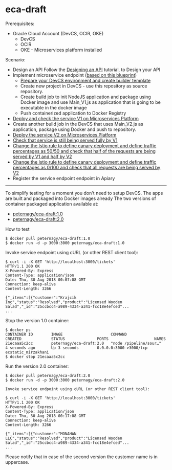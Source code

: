 # eca-draft

Prerequisites:

- Oracle Cloud Account (DevCS, OCIR, OKE)
  - DevCS
  - OCIR
  - OKE - Microservices platform installed

Scenario:

- Design an API
  Follow the [Designing an API](tutorials/design.api.md) tutorial, to Design your API
- Implement microservice endpoint ([based on this blueprint](ticketService.apib))
  - [Prepare your DevCS environment and create builder template](tutorials/devcs.setup.md)
  - Create new project in DevCS - use this repository as source repository.
  - Create build job to init NodeJS application and package using Docker image and use Main_V1,js as application that is going to be executable in the docker image
  - Push containerized application to Docker Registry
- [Deploy and check the service V1 on Microservices Platform](tutorials/microservices.md#deploy-and-check-the-service-v1-on-microservices-platform)
- Create another build job in the DevCS that uses Main_V2.js as application, package using Docker and push to repository.
- [Deploy the service V2 on Microservices Platform](tutorials/microservices.md#deploy-and-check-the-service-v2-on-microservices-platform)
- [Check that service is still being served fully by V1](tutorials/microservices.md#check-that-service-is-still-being-served-fully-by-v1)
- [Change the Istio rule to define canary deployment and define traffic percentages as 50/50 and check that half of the requests are being served by V1 and half by V2](tutorials/microservices.md#change-the-istio-rule-to-define-canary-deployment-and-define-traffic-percentages-as-50---50-and-check-that-half-of-the-requests-are-being-served-by-v1-and-half-by-v2)
- [Change the Istio rule to define canary deployment and define traffic percentages as 0/100 and check that all requests are being served by V2](tutorials/microservices.md#change-the-istio-rule-to-define-canary-deployment-and-define-traffic-100-to-v2-and-check-that-all-requests-are-being-served-by-v2)
- Register the service endpoint endpoint in Apiary

---

To simplify testing for a moment you don't need to setup DevCS. The apps are built and packaged into Docker images already
The two versions of container packaged application available at:
- [peternagy/eca-draft:1.0](https://hub.docker.com/r/peternagy/eca-draft/tags/)
- [peternagy/eca-draft:2.0](https://hub.docker.com/r/peternagy/eca-draft/tags/)

How to test

    $ docker pull peternagy/eca-draft:1.0
    $ docker run -d -p 3000:3000 peternagy/eca-draft:1.0

Invoke service endpoint using cURL (or other REST client tool):

    $ curl -i -X GET 'http://localhost:3000/tickets'
    HTTP/1.1 200 OK
    X-Powered-By: Express
    Content-Type: application/json
    Date: Thu, 30 Aug 2018 00:07:08 GMT
    Connection: keep-alive
    Content-Length: 3266

    {"_items":[{"customer":"Krajcik Inc","status":"Resolved","product":"Licensed Wooden Salad","_id":"25ccbcc4-a989-4334-a341-fcc18e4efced"...
    ...

Stop the version 1.0 container:

    $ docker ps
    CONTAINER ID        IMAGE                     COMMAND                  CREATED             STATUS              PORTS                    NAMES
    21ecaaa5c2cc        peternagy/eca-draft:2.0   "node /pipeline/sour…"   4 seconds ago       Up 3 seconds        0.0.0.0:3000->3000/tcp   ecstatic_mirzakhani
    $ docker stop 21ecaaa5c2cc

Run the version 2.0 container:

    $ docker pull peternagy/eca-draft:2.0
    $ docker run -d -p 3000:3000 peternagy/eca-draft:2.0

    Invoke service endpoint using cURL (or other REST client tool):

    $ curl -i -X GET 'http://localhost:3000/tickets'
    HTTP/1.1 200 OK
    X-Powered-By: Express
    Content-Type: application/json
    Date: Thu, 30 Aug 2018 00:17:08 GMT
    Connection: keep-alive
    Content-Length: 3266

    {"_items":[{"customer":"MONAHAN LLC","status":"Resolved","product":"Licensed Wooden Salad","_id":"25ccbcc4-a989-4334-a341-fcc18e4efced"...
    ...

Please notify that in case of the second version the customer name is in uppercase.
